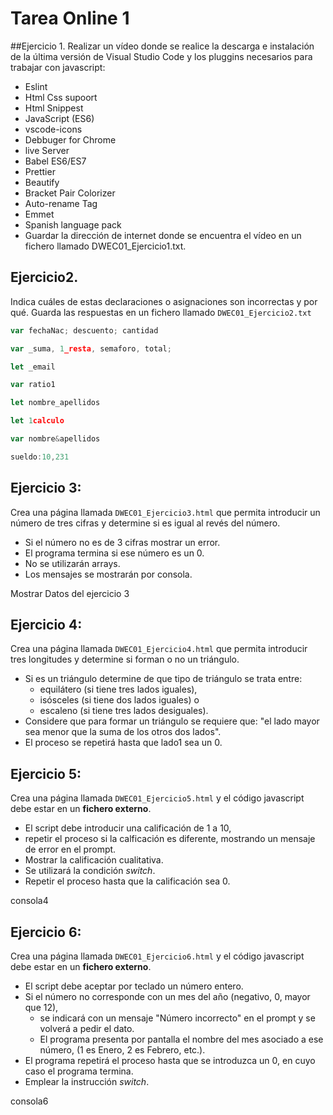 # Tarea Online 1
##Ejercicio 1. 
Realizar un vídeo donde se realice la descarga e instalación de la última versión de Visual Studio Code y los pluggins necesarios para trabajar con javascript:

- Eslint
- Html Css supoort
- Html Snippest
- JavaScript (ES6)
- vscode-icons
- Debbuger for Chrome
- live Server
- Babel ES6/ES7
- Prettier
- Beautify
- Bracket Pair Colorizer
- Auto-rename Tag
- Emmet
- Spanish language pack
- Guardar la dirección de internet donde se encuentra el vídeo en un fichero llamado DWEC01_Ejercicio1.txt.

## Ejercicio2.
Indica cuáles de estas declaraciones o asignaciones son incorrectas y por qué. Guarda las respuestas en un fichero llamado `DWEC01_Ejercicio2.txt`

```javascript
var fechaNac; descuento; cantidad

var _suma, 1_resta, semaforo, total;

let _email

var ratio1

let nombre_apellidos

let 1calculo

var nombre&apellidos

sueldo:10,231
```

## Ejercicio 3:
Crea una página llamada `DWEC01_Ejercicio3.html` que permita introducir un número de tres cifras y determine si es igual al revés del número. 

- Si el número no es de 3 cifras mostrar un error. 
- El programa termina si ese número es un 0. 
- No se utilizarán arrays. 
- Los mensajes se mostrarán por consola.

Mostrar Datos del ejercicio 3

## Ejercicio 4:
Crea una página llamada `DWEC01_Ejercicio4.html` que permita introducir tres longitudes y determine si forman o no un triángulo. 

- Si es un triángulo determine de que tipo de triángulo se trata entre: 
    - equilátero (si tiene tres lados iguales), 
    - isósceles (si tiene dos lados iguales) o 
    - escaleno (si tiene tres lados desiguales). 
- Considere que para formar un triángulo se requiere que: "el lado mayor sea menor que la suma de los otros dos lados". 
- El proceso se repetirá hasta que lado1 sea un 0.

## Ejercicio 5:
Crea una página llamada `DWEC01_Ejercicio5.html` y el código javascript debe estar en un **fichero externo**. 

- El script debe introducir una calificación de 1 a 10, 
- repetir el proceso si la calficación es diferente, mostrando un mensaje de error en el prompt. 
- Mostrar la calificación cualitativa. 
- Se utilizará la condición _switch_. 
- Repetir el proceso hasta que la calificación sea 0.

consola4

## Ejercicio 6: 
Crea una página llamada `DWEC01_Ejercicio6.html` y el código javascript debe estar en un **fichero externo**. 

- El script debe aceptar por teclado un número entero. 
- Si el número no corresponde con un mes del año (negativo, 0, mayor que 12), 
    - se indicará con un mensaje "Número incorrecto" en el prompt y se volverá a pedir el dato. 
    - El programa presenta por pantalla el nombre del mes asociado a ese número, (1 es Enero, 2 es Febrero, etc.). 
- El programa repetirá el proceso hasta que se introduzca un 0, en cuyo caso el programa termina. 
- Emplear la instrucción _switch_.

consola6
